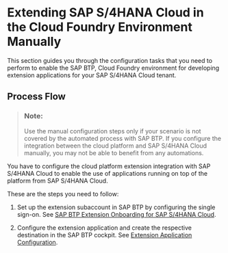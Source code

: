 <!-- loio6b9c4be039914ff2b3ff8b6669a9cadf -->

# Extending SAP S/4HANA Cloud in the Cloud Foundry Environment Manually

This section guides you through the configuration tasks that you need to perform to enable the SAP BTP, Cloud Foundry environment for developing extension applications for your SAP S/4HANA Cloud tenant.



<a name="loio6b9c4be039914ff2b3ff8b6669a9cadf__section_mdb_34b_mdb"/>

## Process Flow

> ### Note:  
> Use the manual configuration steps only if your scenario is not covered by the automated process with SAP BTP. If you configure the integration between the cloud platform and SAP S/4HANA Cloud manually, you may not be able to benefit from any automations.

You have to configure the cloud platform extension integration with SAP S/4HANA Cloud to enable the use of applications running on top of the platform from SAP S/4HANA Cloud.

These are the steps you need to follow:

1.  Set up the extension subaccount in SAP BTP by configuring the single sign-on. See [SAP BTP Extension Onboarding for SAP S/4HANA Cloud](sap-btp-extension-onboarding-for-sap-s-4hana-cloud-8ea90d1.md).

2.  Configure the extension application and create the respective destination in the SAP BTP cockpit. See [Extension Application Configuration](extension-application-configuration-c73342d.md).


